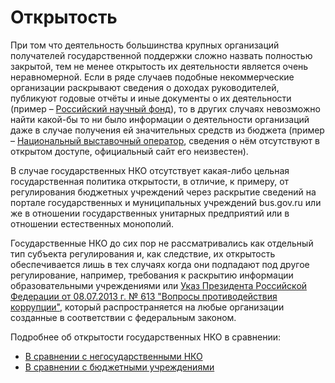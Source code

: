 # Открытость

При том что деятельность большинства крупных организаций получателей государственной поддержки сложно назвать полностью закрытой, тем не менее открытость их деятельности является очень неравномерной. Если в ряде случаев подобные некоммерческие организации раскрывают сведения о доходах руководителей, публикуют годовые отчёты и иные документы о их деятельности (пример – [Российский научный фонд](https://rscf.ru/documents/archive/)), то в других случаях невозможно найти какой-бы то ни было информации о деятельности организаций даже в случае получения ей значительных средств из бюджета (пример – [Национальный выставочный оператор](https://www.google.com/search?hl=ru&q=%D0%BD%D0%B0%D1%86%D0%B8%D0%BE%D0%BD%D0%B0%D0%BB%D1%8C%D0%BD%D1%8B%D0%B9%20%D0%B2%D1%8B%D1%81%D1%82%D0%B0%D0%B2%D0%BE%D1%87%D0%BD%D1%8B%D0%B9%20%D0%BE%D0%BF%D0%B5%D1%80%D0%B0%D1%82%D0%BE%D1%), сведения о нём отсутствуют в открытом доступе, официальный сайт его неизвестен).

В случае государственных НКО отсутствует какая-либо цельная государственная политика открытости, в отличие, к примеру, от регулирования бюджетных учреждений через раскрытие сведений на портале государственных и муниципальных учреждений bus.gov.ru или же в отношении государственных унитарных предприятий или в отношении естественных монополий.

Государственные НКО до сих пор не рассматривались как отдельный тип субъекта регулирования и, как следствие, их открытость обеспечивается лишь в тех случаях когда они подпадают под другое регулирование, например, требования к раскрытию информации образовательными учреждениями или [Указ Президента Российской Федерации от 08.07.2013 г. № 613 "Вопросы противодействия коррупции"](http://www.kremlin.ru/acts/bank/37451), который распространяется на любые организации созданные в соответствии с федеральным законом.

Подробнее об открытости государственных НКО в сравнении:

- [В сравнении с негосударственными НКО](./ch_06_001.md)
- [В сравнении с бюджетными учреждениями](./ch_06_002.md)